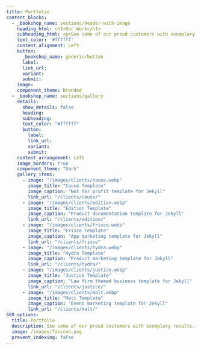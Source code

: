 ```yaml
---
title: Portfolio
content_blocks:
  - _bookshop_name: sections/header-with-image
    heading_html: <h1>Our Work</h1>
    subheading_html: <p>See some of our proud customers with exemplary results.</p>
    text_color: '#ffffff'
    content_alignment: Left
    button:
      _bookshop_name: generic/button
      label: 
      link_url: 
      variant: 
      submit: 
    image:
    component_theme: Branded
  - _bookshop_name: sections/gallery
    details:
      show_details: false
      heading:
      subheading:
      text_color: "#ffffff"
      button:
        label:
        link_url:
        variant:
        submit:
    content_arrangement: Left
    image_borders: true
    component_theme: "Dark"
    gallery_items:
      - image: "/images/clients/cause.webp"
        image_title: "Cause Template"
        image_caption: "Not for profit template for Jekyll"
        link_url: "/clients/cause/"
      - image: "/images/clients/edition.webp"
        image_title: "Edition Template"
        image_caption: "Product documentation template for Jekyll"
        link_url: "/clients/edition/"
      - image: "/images/clients/frisco.webp"
        image_title: "Frisco Template"
        image_caption: "App marketing template for Jekyll"
        link_url: "/clients/frisco"
      - image: "/images/clients/hydra.webp"
        image_title: "Hydra Template"
        image_caption: "Product marketing template for Jekyll"
        link_url: "/clients/hydra/"
      - image: "/images/clients/justice.webp"
        image_title: "Justice Template"
        image_caption: "Law firm themed business template for Jekyll"
        link_url: "/clients/justice/"
      - image: "/images/clients/malt.webp"
        image_title: "Malt Template"
        image_caption: "Event marketing template for Jekyll"
        link_url: "/clients/malt/"
SEO_options:
  title: Portfolio
  description: See some of our proud customers with exemplary results.
  image: /images/favicon.png
  prevent_indexing: false
---
```


